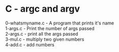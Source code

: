 # C - argc and argv

0-whatsmyname.c - A program that prints it's name  
1-args.c - Print the number of args passed  
2-args.c - print all the args passed  
3-mul.c - multiply two given numbers  
4-add.c - add numbers
